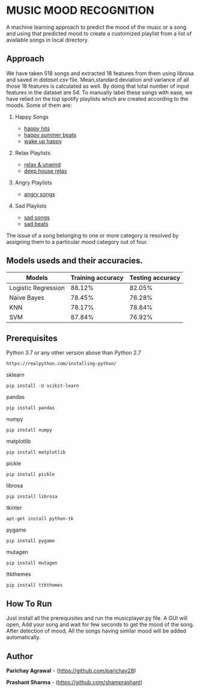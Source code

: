 # MUSIC MOOD RECOGNITION

A machine learning approach to predict the mood of the music or a song and using that predicted mood to create a customized playlist from a list of available songs in local directory.

## Approach

We have taken 518 songs and extracted 18 features from them using librosa and saved in _dataset.csv_ file. Mean,standard deviation and variance of all those 18 features is calculated as well. By doing that total number of input features in the dataset are 54. To manually label these songs with ease, we have relied on the top spotify playlists which are created according to the moods. Some of them are:

1. Happy Songs

   - [happy hits](https://open.spotify.com/playlist/37i9dQZF1DXdPec7aLTmlC)
   - [happy summer beats](https://open.spotify.com/playlist/37i9dQZF1DWSf2RDTDayIx)
   - [wake up happy](https://open.spotify.com/playlist/37i9dQZF1DX0UrRvztWcAU)

2. Relax Playlists

   - [relax & unwind](https://open.spotify.com/playlist/37i9dQZF1DWU0ScTcjJBdj)
   - [deep house relax](https://open.spotify.com/playlist/37i9dQZF1DX2TRYkJECvfC)

3. Angry Playlists

   - [angry songs](https://open.spotify.com/playlist/71Xpaq3Hbpxz6w9yDmIsaH)

4. Sad Playlists
   - [sad songs](https://open.spotify.com/playlist/37i9dQZF1DX7qK8ma5wgG1)
   - [sad beats](https://open.spotify.com/playlist/37i9dQZF1DWVrtsSlLKzro)

The issue of a song belonging to one or more category is resolved by assigning them to a particular mood category out of four.

## Models useds and their accuracies.

| Models | Training accuracy | Testing accuracy |
|------- | ----------------- | ---------------- |
| Logistic Regression | 88.12% | 82.05% |
| Naive Bayes | 78.45% | 76.28% |
| KNN | 78.17% | 78.84% |
| SVM | 87.84% | 76.92% |


## Prerequisites

Python 3.7 or any other version above than Python 2.7

```
https://realpython.com/installing-python/
```

sklearn

```
pip install -U scikit-learn
```

pandas

```
pip install pandas
```

numpy

```
pip install numpy
```

matplotlib

```
pip install matplotlib
```

pickle

```
pip install pickle
```

librosa

```
pip install librosa
```

tkinter

```
apt-get install python-tk
```

pygame

```
pip install pygame
```

mutagen

```
pip install mutagen
```

ttkthemes

```
pip install ttkthemes
```

## How To Run

Just install all the prerequisites and run the musicplayer.py file.
A GUI will open, Add your song and wait for few seconds to get the mood of the song.
After detection of mood, All the songs having similar mood will be added automatically.

## Author

**Parichay Agrawal** - (https://github.com/parichay28)

**Prashant Sharma** - (https://github.com/shamprashant)
